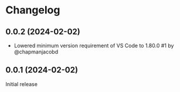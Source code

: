 # Changelog

## 0.0.2 (2024-02-02)

* Lowered minimum version requirement of VS Code to 1.80.0 #1 by @chapmanjacobd

## 0.0.1 (2024-02-02)

Initial release
